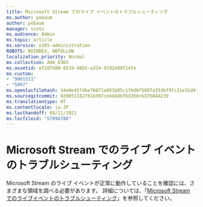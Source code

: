 ```yaml
---
title: Microsoft Stream でのライブ イベントのトラブルシューティング
ms.author: pebaum
author: pebaum
manager: scotv
ms.audience: Admin
ms.topic: article
ms.service: o365-administration
ROBOTS: NOINDEX, NOFOLLOW
localization_priority: Normal
ms.collection: Adm_O365
ms.assetid: ef2df989-8539-48b5-a324-97d2e09f14fe
ms.custom:
- "9001511"
- "5097"
ms.openlocfilehash: 34e0e45fdbe78071a801b85c1f0d6f5807a353bf9fc11e31d412fe662438c630
ms.sourcegitcommit: 920051182781bd97ce4d4d6fbd268cb37b84d239
ms.translationtype: HT
ms.contentlocale: ja-JP
ms.lasthandoff: 08/11/2021
ms.locfileid: "57894780"
---
```

# <a name="troubleshooting-live-events-in-microsoft-stream"></a>Microsoft Stream でのライブ イベントのトラブルシューティング

Microsoft Stream のライブ イベントが正常に動作していることを確認には、さまざまな領域を調べる必要があります。 詳細については、「[Microsoft Stream でのライブイベントのトラブルシューティング](https://docs.microsoft.com/stream/live-event-troubleshooting)」を参照してください。
